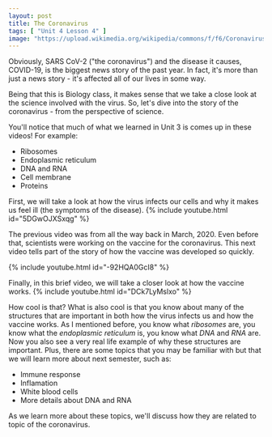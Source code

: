```yaml
---
layout: post
title: The Coronavirus
tags: [ "Unit 4 Lesson 4" ]
image: "https://upload.wikimedia.org/wikipedia/commons/f/f6/Coronavirus_SARS-CoV-2.jpg"
---
```


Obviously, SARS CoV-2 ("the coronavirus") and the disease it causes, COVID-19, is the biggest news story of the past year. In fact, it's more than just a news story - it's affected all of our lives in some way.

Being that this is Biology class, it makes sense that we take a close look at the science involved with the virus. So, let's dive into the story of the coronavirus - from the perspective of science.

You'll notice that much of what we learned in Unit 3 is comes up in these videos! For example:

* Ribosomes
* Endoplasmic reticulum
* DNA and RNA
* Cell membrane
* Proteins

First, we will take a look at how the virus infects our cells and why it makes us feel ill (the symptoms of the disease).
{% include youtube.html id="5DGwOJXSxqg" %}

The previous video was from all the way back in March, 2020. Even before that, scientists were working on the vaccine for the coronavirus. This next video tells part of the story of how the vaccine was developed so quickly.

{% include youtube.html id="-92HQA0GcI8" %}

Finally, in this brief video, we will take a closer look at how the vaccine works.
{% include youtube.html id="DCk7LyMslxo" %}

How cool is that? What is also cool is that you know about many of the structures that are important in both how the virus infects us and how the vaccine works. As I mentioned before, you know what *ribosomes* are, you know what the *endoplasmic reticulum* is, you know what *DNA* and *RNA* are. Now you also see a very real life example of why these structures are important. Plus, there are some topics that you may be familiar with but that we will learn more about next semester, such as:

* Immune response
* Inflamation
* White blood cells
* More details about DNA and RNA

As we learn more about these topics, we'll discuss how they are related to topic of the coronavirus.